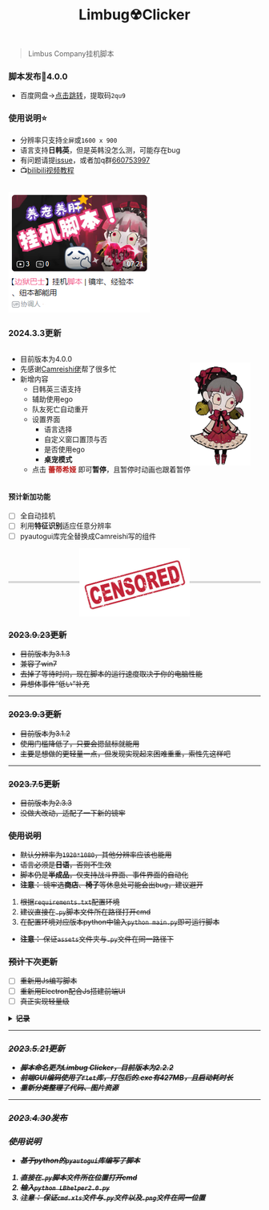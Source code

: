 <h1 align="center">Limbug☢Clicker</h1></br>

> Limbus Company挂机脚本
### 脚本发布🍺4.0.0
- 百度网盘→[点击跳转](https://pan.baidu.com/s/1KAqVmZUJ5EDZKuLTZ8V6gg )，提取码`2qu9`
### 使用说明⭐
- 分辨率只支持``全屏``或``1600 x 900``
- 语言支持**日韩英**，但是英韩没怎么测，可能存在bug
- 有问题请提[issue](https://github.com/Xie-Tiao/Limbus-Scripts/issues)，或者加q群[660753997](http://qm.qq.com/cgi-bin/qm/qr?_wv=1027&k=A7d_y-nT8veLireU5jjEjirEeL-PYHEO&authKey=CKGZp1EMeELWo9TVNviGCBfM7GVWElcye8qMxsNpHh168kMoDf449GQr5OFvak9P&noverify=0&group_code=660753997)
- 📺[bilibili视频教程](https://www.bilibili.com/video/BV19P411h7Wx)

![视频封面图](https://github.com/Xie-Tiao/My-Imgurl/blob/main/script_video_cover.png "视频封面")
---
### 2024.3.3更新
<div style="display: flex; align-items: center;">
    <div>
        <ul>
            <li>目前版本为4.0.0</li>
            <li>先感谢<a href="https://github.com/Camreishi">Camreishi佬</a>帮了很多忙</li>
            <li>新增内容
                <ul>
                    <li>日韩英三语支持</li>
                    <li>辅助使用ego</li>
                    <li>队友死亡自动重开</li>
                    <li>设置界面
                        <ul>
                            <li>语言选择</li>
                            <li>自定义窗口置顶与否</li>
                            <li>是否使用ego</li>
                            <li><strong>桌宠模式</strong></li>
                        </ul>
                    </li>
                    <li>点击 <span style="color: #bb1614; font-weight: bold;">蕾蒂希娅</span> 即可<strong>暂停</strong>，且暂停时动画也跟着暂停</li>
                </ul>
            </li>
        </ul>
    </div>
    <img src="./assets/Wich.webp" width="120" />
</div>

#### 预计新加功能
- [ ] 全自动挂机
- [ ] 利用**特征识别**适应任意分辨率
- [ ] pyautogui库完全替换成Camreishi写的组件

<div style="display: flex; align-items: center;">
    <div style="flex: 1; border-top: 4px solid #d6d6d6;"></div>
    <img src="./assets/censored.jpg" width="220" />
    <div style="flex: 1; border-top: 4px solid #d6d6d6;"></div>
</div>

### ~~2023.9.23更新~~
- ~~目前版本为3.1.3~~
- ~~兼容了win7~~
- ~~去掉了等待时间，现在脚本的运行速度取决于你的电脑性能~~
- ~~异想体事件“低い”补充~~
---

### ~~2023.9.3更新~~
- ~~目前版本为3.1.2~~
- ~~使用门槛降低了，只要会摁鼠标就能用~~
- ~~主要是想做的更轻量一点，但发现实现起来困难重重，索性先这样吧~~
---

### ~~2023.7.5更新~~
- ~~目前版本为2.3.3~~
- ~~没做大改动，适配了一下新的镜牢~~
### ~~使用说明~~
- ~~默认分辨率为``1920*1080``，其他分辨率应该也能用~~
- ~~语言必须是**日语**，否则不生效~~
- ~~脚本仍是**半成品**，仅支持战斗界面、事件界面的自动化~~
- ~~**注意：** 镜牢选**商店**、**椅子**等休息处可能会出bug，建议避开~~
1. ~~根据`requirements.txt`配置环境~~
2. ~~建议直接在`.py`脚本文件所在路径打开cmd~~
3. ~~在配置环境对应版本python中输入`python main.py`即可运行脚本~~
- ~~**注意：** 保证`assets`文件夹与`.py`文件在同一路径下~~
### ~~预计下次更新~~
- [ ] ~~重新用Js编写脚本~~
- [ ] ~~重新用Electron配合Js搭建前端UI~~
- [ ] ~~真正实现轻量级~~
<details>
<summary><b><s> 记录<s><b></summary>
<b><i>2023.5.22<i><b>
<ul>
<li>方案 1：继续装opencv，用vs2022开发
<li>方案 2：研究其他语言py结合方法
</ul>
</details>
  
---
  
### ~~2023.5.21更新~~
- ~~脚本命名更为**Limbug Clicker**，目前版本为2.2.2~~
- ~~前端GUI编码使用了`Flet`库，打包后的.exe有*427MB*，且启动耗时长~~
- ~~重新分类整理了代码、图片资源~~
---
### ~~**2023.4.30发布**~~
### ~~**使用说明**~~
- ~~基于python的`pyautogui`库编写了脚本~~
1. ~~直接在`.py`脚本文件所在位置打开cmd~~
2. ~~输入`python LBhelper2.0.py`~~
3. ~~**注意：** 保证`cmd.xls`文件与`.py`文件以及`.png`文件在同一位置~~
